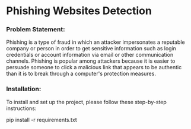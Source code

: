 # Phishing Websites Detection

### Problem Statement:
Phishing is a type of fraud in which an attacker impersonates a reputable company or
person in order to get sensitive information such as login credentials or account
information via email or other communication channels. Phishing is popular among
attackers because it is easier to persuade someone to click a malicious link that appears
to be authentic than it is to break through a computer's protection measures.

### Installation:
To install and set up the project, please follow these step-by-step instructions:



pip install -r requirements.txt
 



